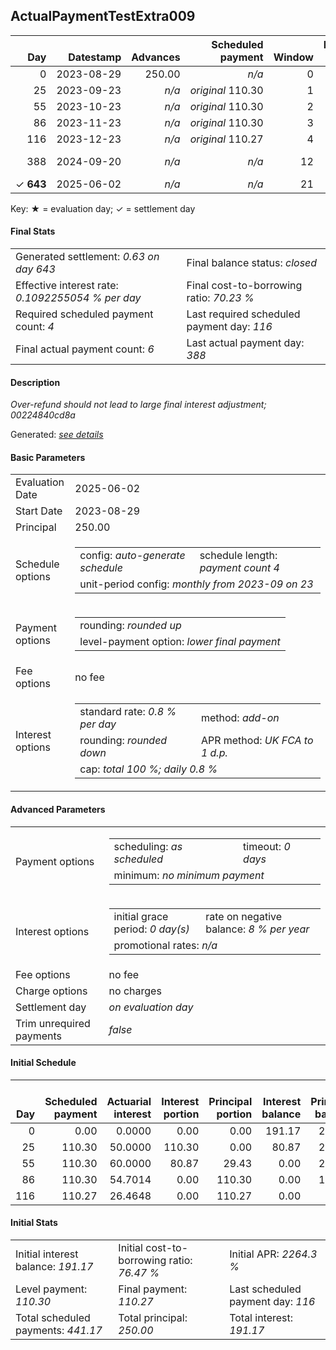 <h2>ActualPaymentTestExtra009</h2>
<table>
    <thead style="vertical-align: bottom;">
        <th class="ci00" style="text-align: right;">Day</th>
        <th class="ci01" style="text-align: right;">Datestamp</th>
        <th class="ci02" style="text-align: right;">Advances</th>
        <th class="ci03" style="text-align: right;">Scheduled payment</th>
        <th class="ci04" style="text-align: right;">Window</th>
        <th class="ci05" style="text-align: right;">Payment due</th>
        <th class="ci06" style="text-align: right;">Actual payments</th>
        <th class="ci07" style="text-align: right;">Generated payment</th>
        <th class="ci08" style="text-align: right;">Net effect</th>
        <th class="ci09" style="text-align: right;">Payment status</th>
        <th class="ci10" style="text-align: right;">Balance status</th>
        <th class="ci11" style="text-align: right;">Actuarial interest</th>
        <th class="ci12" style="text-align: right;">New interest</th>
        <th class="ci13" style="text-align: right;">Interest portion</th>
        <th class="ci14" style="text-align: right;">Principal portion</th>
        <th class="ci15" style="text-align: right;">Interest balance</th>
        <th class="ci16" style="text-align: right;">Principal balance</th>
        <th class="ci17" style="text-align: right;">Settlement figure</th>
    </thead>
    <tr style="text-align: right;">
        <td class="ci00">0</td>
        <td class="ci01" style="white-space: nowrap;">2023-08-29</td>
        <td class="ci02">250.00</td>
        <td class="ci03" style="white-space: nowrap;"><i>n/a<i></td>
        <td class="ci04">0</td>
        <td class="ci05">0.00</td>
        <td class="ci06"><i>n/a</i></td>
        <td class="ci07"><i>n/a</i></td>
        <td class="ci08">0.00</td>
        <td class="ci09"><i>none&nbsp;scheduled</i></td>
        <td class="ci10">open</td>
        <td class="ci11">0.0000</td>
        <td class="ci12">0.0000</td>
        <td class="ci13">0.00</td>
        <td class="ci14">0.00</td>
        <td class="ci15">191.1700</td>
        <td class="ci16">250.00</td>
        <td class="ci17">250.00</td>
    </tr>
    <tr style="text-align: right;">
        <td class="ci00">25</td>
        <td class="ci01" style="white-space: nowrap;">2023-09-23</td>
        <td class="ci02"><i>n/a</i></td>
        <td class="ci03" style="white-space: nowrap;"><i>original</i> 110.30</td>
        <td class="ci04">1</td>
        <td class="ci05">110.30</td>
        <td class="ci06"><i>confirmed</i>&nbsp;120.50</td>
        <td class="ci07"><i>n/a</i></td>
        <td class="ci08">120.50</td>
        <td class="ci09"><i>overpayment</i></td>
        <td class="ci10">open</td>
        <td class="ci11">50.0000</td>
        <td class="ci12">0.0000</td>
        <td class="ci13">120.50</td>
        <td class="ci14">0.00</td>
        <td class="ci15">70.6700</td>
        <td class="ci16">250.00</td>
        <td class="ci17">179.50</td>
    </tr>
    <tr style="text-align: right;">
        <td class="ci00">55</td>
        <td class="ci01" style="white-space: nowrap;">2023-10-23</td>
        <td class="ci02"><i>n/a</i></td>
        <td class="ci03" style="white-space: nowrap;"><i>original</i> 110.30</td>
        <td class="ci04">2</td>
        <td class="ci05">100.10</td>
        <td class="ci06"><i>confirmed</i>&nbsp;120.50</td>
        <td class="ci07"><i>n/a</i></td>
        <td class="ci08">120.50</td>
        <td class="ci09"><i>overpayment</i></td>
        <td class="ci10">open</td>
        <td class="ci11">60.0000</td>
        <td class="ci12">0.0000</td>
        <td class="ci13">70.67</td>
        <td class="ci14">49.83</td>
        <td class="ci15">0.0000</td>
        <td class="ci16">200.17</td>
        <td class="ci17">119.00</td>
    </tr>
    <tr style="text-align: right;">
        <td class="ci00">86</td>
        <td class="ci01" style="white-space: nowrap;">2023-11-23</td>
        <td class="ci02"><i>n/a</i></td>
        <td class="ci03" style="white-space: nowrap;"><i>original</i> 110.30</td>
        <td class="ci04">3</td>
        <td class="ci05">89.90</td>
        <td class="ci06"><i>confirmed</i>&nbsp;120.50</td>
        <td class="ci07"><i>n/a</i></td>
        <td class="ci08">120.50</td>
        <td class="ci09"><i>overpayment</i></td>
        <td class="ci10">open</td>
        <td class="ci11">49.6422</td>
        <td class="ci12">0.0000</td>
        <td class="ci13">0.00</td>
        <td class="ci14">120.50</td>
        <td class="ci15">0.0000</td>
        <td class="ci16">79.67</td>
        <td class="ci17">48.14</td>
    </tr>
    <tr style="text-align: right;">
        <td class="ci00">116</td>
        <td class="ci01" style="white-space: nowrap;">2023-12-23</td>
        <td class="ci02"><i>n/a</i></td>
        <td class="ci03" style="white-space: nowrap;"><i>original</i> 110.27</td>
        <td class="ci04">4</td>
        <td class="ci05">79.67</td>
        <td class="ci06"><i>confirmed</i>&nbsp;120.50</td>
        <td class="ci07"><i>n/a</i></td>
        <td class="ci08">120.50</td>
        <td class="ci09"><i>overpayment</i></td>
        <td class="ci10">refund&nbsp;due</td>
        <td class="ci11">19.1208</td>
        <td class="ci12">-12.4070</td>
        <td class="ci13">-12.41</td>
        <td class="ci14">132.91</td>
        <td class="ci15">0.0000</td>
        <td class="ci16">-53.24</td>
        <td class="ci17">-53.24</td>
    </tr>
    <tr style="text-align: right;">
        <td class="ci00">388</td>
        <td class="ci01" style="white-space: nowrap;">2024-09-20</td>
        <td class="ci02"><i>n/a</i></td>
        <td class="ci03" style="white-space: nowrap;"><i>n/a<i></td>
        <td class="ci04">12</td>
        <td class="ci05">0.00</td>
        <td class="ci06"><i>confirmed</i>&nbsp;-0.63<br/><i>confirmed</i>&nbsp;-56.42</td>
        <td class="ci07"><i>n/a</i></td>
        <td class="ci08">-57.05</td>
        <td class="ci09"><i>refunded</i></td>
        <td class="ci10">over-refunded</td>
        <td class="ci11">-3.1740</td>
        <td class="ci12">-3.1740</td>
        <td class="ci13">-3.18</td>
        <td class="ci14">-53.87</td>
        <td class="ci15">0.0000</td>
        <td class="ci16">0.63</td>
        <td class="ci17">0.63</td>
    </tr>
    <tr style="text-align: right;">
        <td class="ci00">&#x2713;&nbsp;<b>643</b></td>
        <td class="ci01" style="white-space: nowrap;">2025-06-02</td>
        <td class="ci02"><i>n/a</i></td>
        <td class="ci03" style="white-space: nowrap;"><i>n/a<i></td>
        <td class="ci04">21</td>
        <td class="ci05">0.00</td>
        <td class="ci06"><i>n/a</i></td>
        <td class="ci07">0.63</td>
        <td class="ci08">0.63</td>
        <td class="ci09"><i>generated</i></td>
        <td class="ci10">closed</td>
        <td class="ci11">0.0000</td>
        <td class="ci12">0.0000</td>
        <td class="ci13">0.00</td>
        <td class="ci14">0.63</td>
        <td class="ci15">0.0000</td>
        <td class="ci16">0.00</td>
        <td class="ci17">0.00</td>
    </tr>
</table><p>Key: &#x2605; = evaluation day; &#x2713; = settlement day</p>
<h4>Final Stats</h4>
<table>
    <tr>
        <td>Generated settlement: <i>0.63 on day 643</i></td>
        <td>Final balance status: <i>closed</i></td>
    </tr>
    <tr>
        <td>Effective interest rate: <i>0.1092255054 % per day</i></td>
        <td>Final cost-to-borrowing ratio: <i>70.23 %</i></td>
    </tr>
    <tr>
        <td>Required scheduled payment count: <i>4</i></td>
        <td>Last required scheduled payment day: <i>116</i></td>
    </tr>
    <tr>
        <td>Final actual payment count: <i>6</i></td>
        <td>Last actual payment day: <i>388</i></td>
    </tr>
</table>

<h4>Description</h4>
<p><i>Over-refund should not lead to large final interest adjustment; 00224840cd8a</i></p>
<p>Generated: <i><a href="../GeneratedDate.html">see details</a></i></p>
<h4>Basic Parameters</h4>
<table>
    <tr>
        <td>Evaluation Date</td>
        <td>2025-06-02</td>
    </tr>
    <tr>
        <td>Start Date</td>
        <td>2023-08-29</td>
    </tr>
    <tr>
        <td>Principal</td>
        <td>250.00</td>
    </tr>
    <tr>
        <td>Schedule options</td>
        <td>
            <table>
                <tr>
                    <td>config: <i>auto-generate schedule</i></td>
                    <td>schedule length: <i><i>payment count</i> 4</i></td>
                </tr>
                <tr>
                    <td colspan="2" style="white-space: nowrap;">unit-period config: <i>monthly from 2023-09 on 23</i></td>
                </tr>
            </table>
        </td>
    </tr>
    <tr>
        <td>Payment options</td>
        <td>
            <table>
                <tr>
                    <td>rounding: <i>rounded up</i></td>
                </tr>
                <tr>
                    <td>level-payment option: <i>lower&nbsp;final&nbsp;payment</i></td>
                </tr>
            </table>
        </td>
    </tr>
    <tr>
        <td>Fee options</td>
        <td>no fee
        </td>
    </tr>
    <tr>
        <td>Interest options</td>
        <td>
            <table>
                <tr>
                    <td>standard rate: <i>0.8 % per day</i></td>
                    <td>method: <i>add-on</i></td>
                </tr>
                <tr>
                    <td>rounding: <i>rounded down</i></td>
                    <td>APR method: <i>UK FCA to 1 d.p.</i></td>
                </tr>
                <tr>
                    <td colspan="2">cap: <i>total 100 %; daily 0.8 %</td>
                </tr>
            </table>
        </td>
    </tr>
</table>
<h4>Advanced Parameters</h4>
<table>
    <tr>
        <td>Payment options</td>
        <td>
                <table>
                    <tr>
                        <td>scheduling: <i>as scheduled</i></td>
                        <td>timeout: <i>0 days</i></td>
                    </tr>
                    <tr>
                        <td colspan="2">minimum: <i>no&nbsp;minimum&nbsp;payment</i></td>
                    </tr>
                </table>
        </td>
    </tr>
    <tr>
        <td>Interest options</td>
        <td>
            <table>
                <tr>
                    <td>initial grace period: <i>0 day(s)</i></td>
                    <td>rate on negative balance: <i>8 % per year</i></td>
                </tr>
                <tr>
                    <td colspan="2">promotional rates: <i><i>n/a</i></i></td>
                </tr>
            </table>
        </td>
    </tr>
    <tr>
        <td>Fee options</td>
        <td>no fee
        </td>
    </tr>
    <tr>
        <td>Charge options</td>
        <td>no charges
        </td>
    </tr>
    <tr>
        <td>Settlement day</td><td><i><i>on evaluation day</i></i></td>
    </tr>
    <tr>
        <td>Trim unrequired payments</td><td><i>false</i></td>
    </tr>
</table><h4>Initial Schedule</h4>
<table>
    <thead style="vertical-align: bottom;">
        <th style="text-align: right;">Day</th>
        <th style="text-align: right;">Scheduled payment</th>
        <th style="text-align: right;">Actuarial interest</th>
        <th style="text-align: right;">Interest portion</th>
        <th style="text-align: right;">Principal portion</th>
        <th style="text-align: right;">Interest balance</th>
        <th style="text-align: right;">Principal balance</th>
        <th style="text-align: right;">Total actuarial interest</th>
        <th style="text-align: right;">Total interest</th>
        <th style="text-align: right;">Total principal</th>
    </thead>
    <tr style="text-align: right;">
        <td class="ci00">0</td>
        <td class="ci01" style="white-space: nowrap;">0.00</td>
        <td class="ci02">0.0000</td>
        <td class="ci03">0.00</td>
        <td class="ci04">0.00</td>
        <td class="ci05">191.17</td>
        <td class="ci06">250.00</td>
        <td class="ci07">0.0000</td>
        <td class="ci08">0.00</td>
        <td class="ci09">0.00</td>
    </tr>
    <tr style="text-align: right;">
        <td class="ci00">25</td>
        <td class="ci01" style="white-space: nowrap;">110.30</td>
        <td class="ci02">50.0000</td>
        <td class="ci03">110.30</td>
        <td class="ci04">0.00</td>
        <td class="ci05">80.87</td>
        <td class="ci06">250.00</td>
        <td class="ci07">50.0000</td>
        <td class="ci08">110.30</td>
        <td class="ci09">0.00</td>
    </tr>
    <tr style="text-align: right;">
        <td class="ci00">55</td>
        <td class="ci01" style="white-space: nowrap;">110.30</td>
        <td class="ci02">60.0000</td>
        <td class="ci03">80.87</td>
        <td class="ci04">29.43</td>
        <td class="ci05">0.00</td>
        <td class="ci06">220.57</td>
        <td class="ci07">110.0000</td>
        <td class="ci08">191.17</td>
        <td class="ci09">29.43</td>
    </tr>
    <tr style="text-align: right;">
        <td class="ci00">86</td>
        <td class="ci01" style="white-space: nowrap;">110.30</td>
        <td class="ci02">54.7014</td>
        <td class="ci03">0.00</td>
        <td class="ci04">110.30</td>
        <td class="ci05">0.00</td>
        <td class="ci06">110.27</td>
        <td class="ci07">164.7014</td>
        <td class="ci08">191.17</td>
        <td class="ci09">139.73</td>
    </tr>
    <tr style="text-align: right;">
        <td class="ci00">116</td>
        <td class="ci01" style="white-space: nowrap;">110.27</td>
        <td class="ci02">26.4648</td>
        <td class="ci03">0.00</td>
        <td class="ci04">110.27</td>
        <td class="ci05">0.00</td>
        <td class="ci06">0.00</td>
        <td class="ci07">191.1662</td>
        <td class="ci08">191.17</td>
        <td class="ci09">250.00</td>
    </tr>
</table>
<h4>Initial Stats</h4>
<table>
    <tr>
        <td>Initial interest balance: <i>191.17</i></td>
        <td>Initial cost-to-borrowing ratio: <i>76.47 %</i></td>
        <td>Initial APR: <i>2264.3 %</i></td>
    </tr>
    <tr>
        <td>Level payment: <i>110.30</i></td>
        <td>Final payment: <i>110.27</i></td>
        <td>Last scheduled payment day: <i>116</i></td>
    </tr>
    <tr>
        <td>Total scheduled payments: <i>441.17</i></td>
        <td>Total principal: <i>250.00</i></td>
        <td>Total interest: <i>191.17</i></td>
    </tr>
</table>